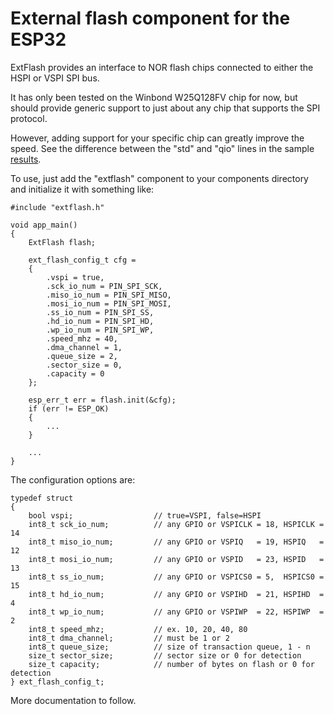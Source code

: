 # External flash component for the ESP32
ExtFlash provides an interface to NOR flash chips connected
to either the HSPI or VSPI SPI bus.

It has only been tested on the Winbond W25Q128FV chip for now,
but should provide generic support to just about any chip that
supports the SPI protocol.

However, adding support for your specific chip can greatly
improve the speed.  See the difference between the "std" and "qio"
lines in the sample [results](RESULTS.md).

To use, just add the "extflash" component to your components directory
and initialize it with something like:

```
#include "extflash.h"

void app_main()
{
    ExtFlash flash;

    ext_flash_config_t cfg =
    {
        .vspi = true,
        .sck_io_num = PIN_SPI_SCK,
        .miso_io_num = PIN_SPI_MISO,
        .mosi_io_num = PIN_SPI_MOSI,
        .ss_io_num = PIN_SPI_SS,
        .hd_io_num = PIN_SPI_HD,
        .wp_io_num = PIN_SPI_WP,
        .speed_mhz = 40,
        .dma_channel = 1,
        .queue_size = 2,
        .sector_size = 0,
        .capacity = 0
    };

    esp_err_t err = flash.init(&cfg);
    if (err != ESP_OK)
    {
        ...
    }

    ...
}
```

The configuration options are:

```
typedef struct
{
    bool vspi;                  // true=VSPI, false=HSPI
    int8_t sck_io_num;          // any GPIO or VSPICLK = 18, HSPICLK = 14
    int8_t miso_io_num;         // any GPIO or VSPIQ   = 19, HSPIQ   = 12
    int8_t mosi_io_num;         // any GPIO or VSPID   = 23, HSPID   = 13
    int8_t ss_io_num;           // any GPIO or VSPICS0 = 5,  HSPICS0 = 15
    int8_t hd_io_num;           // any GPIO or VSPIHD  = 21, HSPIHD  = 4
    int8_t wp_io_num;           // any GPIO or VSPIWP  = 22, HSPIWP  = 2
    int8_t speed_mhz;           // ex. 10, 20, 40, 80
    int8_t dma_channel;         // must be 1 or 2
    int8_t queue_size;          // size of transaction queue, 1 - n
    size_t sector_size;         // sector size or 0 for detection
    size_t capacity;            // number of bytes on flash or 0 for detection
} ext_flash_config_t;
```

More documentation to follow.

